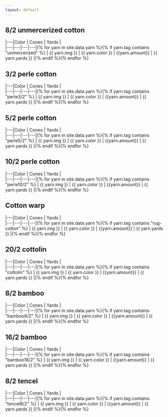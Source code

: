 ```yaml
---
layout: default
---
```


## 8/2 unmercerized cotton

|---|Color | Cones | Yards |  
|---|---|---|---|{% for yarn in site.data.yarn %}{% if yarn.tag contains "unmercerized" %}
| {{ yarn.img }} | {{ yarn.color }} | {{yarn.amount}} | {{ yarn.yards }} |{% endif %}{% endfor %}


## 3/2 perle cotton

|---|Color | Cones | Yards |  
|---|---|---|---|{% for yarn in site.data.yarn %}{% if yarn.tag contains "perle3/2" %}
| {{ yarn.img }} | {{ yarn.color }} | {{yarn.amount}} | {{ yarn.yards }} |{% endif %}{% endfor %}
## 5/2 perle cotton

|---|Color | Cones | Yards |  
|---|---|---|---|{% for yarn in site.data.yarn %}{% if yarn.tag contains "perle5/2" %}
| {{ yarn.img }} | {{ yarn.color }} | {{yarn.amount}} | {{ yarn.yards }} |{% endif %}{% endfor %}


## 10/2 perle cotton


|---|Color | Cones | Yards |  
|---|---|---|---|{% for yarn in site.data.yarn %}{% if yarn.tag contains "perle10/2" %}
| {{ yarn.img }} | {{ yarn.color }} | {{yarn.amount}} | {{ yarn.yards }} |{% endif %}{% endfor %}


## Cotton warp

|---|Color | Cones | Yards |  
|---|---|---|---|{% for yarn in site.data.yarn %}{% if yarn.tag contains "rug-cotton" %}
| {{ yarn.img }} | {{ yarn.color }} | {{yarn.amount}} | {{ yarn.yards }} |{% endif %}{% endfor %}


## 20/2 cottolin

|---|Color | Cones | Yards |  
|---|---|---|---|{% for yarn in site.data.yarn %}{% if yarn.tag contains "cottolin" %}
| {{ yarn.img }} | {{ yarn.color }} | {{yarn.amount}} | {{ yarn.yards }} |{% endif %}{% endfor %}

## 8/2 bamboo

|---|Color | Cones | Yards |  
|---|---|---|---|{% for yarn in site.data.yarn %}{% if yarn.tag contains "bamboo8/2" %}
| {{ yarn.img }} | {{ yarn.color }} | {{yarn.amount}} | {{ yarn.yards }} |{% endif %}{% endfor %}


## 16/2 bamboo

|---|Color | Cones | Yards |  
|---|---|---|---|{% for yarn in site.data.yarn %}{% if yarn.tag contains "bamboo16/2" %}
| {{ yarn.img }} | {{ yarn.color }} | {{yarn.amount}} | {{ yarn.yards }} |{% endif %}{% endfor %}


## 8/2 tencel

|---|Color | Cones | Yards |  
|---|---|---|---|{% for yarn in site.data.yarn %}{% if yarn.tag contains "tencel8/2" %}
| {{ yarn.img }} | {{ yarn.color }} | {{yarn.amount}} | {{ yarn.yards }} |{% endif %}{% endfor %}
